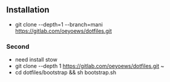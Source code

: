 <!-- 2021年 07月 01日 星期四 14:01:45 CST -->
<!-- ## INSTALL_LINK.SH -->
<!-- * git clone .....  && cd $HOME/src/DOTFILES/install && sh link.sh -->
<!-- ## PATH -->
<!-- ### vscode (setting.json) -->
<!-- - .config/Code/User/setting.json -->
<!-- ### ranger  -->
<!-- -  ~/.config/' -->
<!-- ### p10k -->
<!-- - .p10k.zsh  -->
<!-- ### nvim -->
 <!-- .config/nvim -->
<!-- ### grub -->
<!-- * /etc/default/grub backup it,  -->
<!-- ### all first directory dotfiles -->
<!-- *  all dotfiles to $HOME -->
<!-- ### neofetch  -->
<!-- .config/neofetch/config.conf -->
<!-- ### nvim -->
 <!-- .config/nvim -->
<!--  -->
<!-- ### if [ -d ] todo 判断文件是否存在，如果文件存在，则备份文件为 .._bk -->

## Installation
* git clone --depth=1 --branch=mani https://gitlab.com/oeyoews/dotfiles.git
### Second <stow> <!-- * 2021-07-20 12:48:25  -->
* need install stow
* git clone --depth 1 https://gitlab.com/oeyoews/dotfiles.git ~
* cd dotfiles/bootstrap && sh bootstrap.sh

